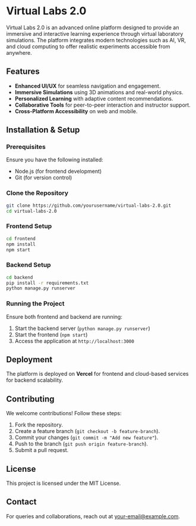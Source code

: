 # Virtual Labs 2.0

Virtual Labs 2.0 is an advanced online platform designed to provide an immersive and interactive learning experience through virtual laboratory simulations. The platform integrates modern technologies such as AI, VR, and cloud computing to offer realistic experiments accessible from anywhere.

## Features
- **Enhanced UI/UX** for seamless navigation and engagement.
- **Immersive Simulations** using 3D animations and real-world physics.
- **Personalized Learning** with adaptive content recommendations.
- **Collaborative Tools** for peer-to-peer interaction and instructor support.
- **Cross-Platform Accessibility** on web and mobile.

## Installation & Setup

### Prerequisites
Ensure you have the following installed:
- Node.js (for frontend development)
- Git (for version control)

### Clone the Repository
```sh
git clone https://github.com/yourusername/virtual-labs-2.0.git
cd virtual-labs-2.0
```

### Frontend Setup
```sh
cd frontend
npm install
npm start
```

### Backend Setup
```sh
cd backend
pip install -r requirements.txt
python manage.py runserver
```

### Running the Project
Ensure both frontend and backend are running:
1. Start the backend server (`python manage.py runserver`)
2. Start the frontend (`npm start`)
3. Access the application at `http://localhost:3000`

## Deployment
The platform is deployed on **Vercel** for frontend and cloud-based services for backend scalability.

## Contributing
We welcome contributions! Follow these steps:
1. Fork the repository.
2. Create a feature branch (`git checkout -b feature-branch`).
3. Commit your changes (`git commit -m "Add new feature"`).
4. Push to the branch (`git push origin feature-branch`).
5. Submit a pull request.

## License
This project is licensed under the MIT License.

## Contact
For queries and collaborations, reach out at [your-email@example.com](mailto:your-email@example.com).
